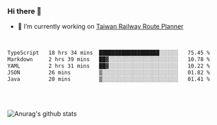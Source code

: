 ### Hi there 👋

- 🔭 I’m currently working on [Taiwan Railway Route Planner](https://github.com/Taiwan-Railway-Route-Planner)

<br/>

<!--START_SECTION:waka-->

```txt
TypeScript   18 hrs 34 mins  ███████████████████░░░░░░   75.45 %
Markdown     2 hrs 39 mins   ██▓░░░░░░░░░░░░░░░░░░░░░░   10.78 %
YAML         2 hrs 31 mins   ██▓░░░░░░░░░░░░░░░░░░░░░░   10.22 %
JSON         26 mins         ▒░░░░░░░░░░░░░░░░░░░░░░░░   01.82 %
Java         20 mins         ▒░░░░░░░░░░░░░░░░░░░░░░░░   01.41 %
```

<!--END_SECTION:waka-->

<br/>
<br/>

![Anurag's github stats](https://github-readme-stats.vercel.app/api?username=DepickereSven&show_icons=true&theme=tokyonight)



<!--
**DepickereSven/DepickereSven** is a ✨ _special_ ✨ repository because its `README.md` (this file) appears on your GitHub profile.

Here are some ideas to get you started:

- 🔭 I’m currently working on ...
- 🌱 I’m currently learning ...
- 👯 I’m looking to collaborate on ...
- 🤔 I’m looking for help with ...
- 💬 Ask me about ...
- 📫 How to reach me: ...
- 😄 Pronouns: ...
- ⚡ Fun fact: ...
-->
